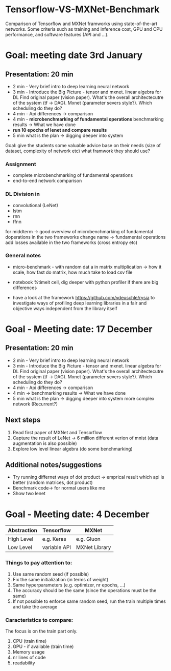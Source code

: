 # Tensorflow-VS-MXNet-Benchmark
Comparison of Tensorflow and MXNet framworks using state-of-the-art networks. Some criteria such as training and inference cost, GPU and CPU performance, and software features (API and ...).

# Goal: meeting date 3rd January

## Presentation: 20 min
- 2 min - Very brief intro to deep learning neural network
- 3 min - Introduce the Big Picture - tensor and mxnet. linear algebra for DL
Find original paper (vision paper). What's the overall architectecutre of the system (tf -> DAG). Mxnet (parameter severs style?). Which scheduling do they do?
- 4 min - Api differences -> comparison
- 4 min - **microbenchmarking of fundamental operations** benchmarking results -> What we have done 
- **run 10 epochs of lenet and compare results**
- 5 min what is the plan -> digging deeper into system

Goal: give the students some valuable advice base on their needs (size of dataset, complexity of network etc) what framwork they should use?

### Assignment
 - complete microbenchmarking of fundamental operations
 - end-to-end network comparison

### DL Division in 
 - convolutional (LeNet)
 - lstm 
 - rnn
 - ffnn

for middterm -> good overview of microbenchmarking of fundamental doperations in the two frameworks
change name -> fundamental operations
add losses available in the two frameworks (cross entropy etc)

### General notes
- micro-benchmark - with random dat a in matrix multiplication -> how it scale, how fast do matrix, how much take to load csv file

- notebook %timeit cell,
dig deeper with python profiler if there are big differences

- have a look at the framework https://github.com/vdeuschle/rysia to investigate ways of profiling deep learning libraries in a fair and objective ways independent from the library itself

# Goal - Meeting date: 17 December

## Presentation: 20 min
- 2 min - Very brief intro to deep learning neural network
- 3 min - Introduce the Big Picture - tensor and mxnet. linear algebra for DL
Find original paper (vision paper). What's the overall architectecutre of the system (tf -> DAG). Mxnet (parameter severs style?). Which scheduling do they do?
- 4 min - Api differences -> comparison
- 4 min -> benchmarking results -> What we have done 
- 5 min what is the plan -> digging deeper into system
more complex network (Recurrent?)

## Next steps 
1. Read first paper of MXNet and Tensorflow
1. Capture the result of LeNet -> 6 million different verion of mnist (data augmentation is also possible)
1. Explore low level linear algebra (do some benchmarking)

## Additional notes/suggestions
- Try running differnet ways of dot product -> emprical result which api is better (random matrices, dot product)
- Benchmark code-> for normal users like me 
- Show two lenet 

# Goal - Meeting date: 4 December
Abstraction |Tensorflow | MXNet
-------------|--------------|--------------
High Level | e.g. Keras | e.g. Gluon
Low Level | variable API | MXNet Library

### Things to pay attention to:
1. Use same random seed (if possible)
1. Fix the same initialization (in terms of weight)
1. Same hyperparameters (e.g. optimizer, nr epochs, ...)
1. The accuracy should be the same (since the operations must be the same)
1. If not possible to enforce same random seed, run the train multiple times and take the average

### Caracteristics to compare:
The focus is on the train part only.
1. CPU (train time)
1. GPU - if available (train time)
1. Memory usage 
1. nr lines of code
1. readability


